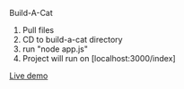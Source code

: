Build-A-Cat

1) Pull files
2) CD to build-a-cat directory
3) run "node app.js" 
4) Project will run on [localhost:3000/index]

[Live demo](https://build-a-cat.herokuapp.com/)
